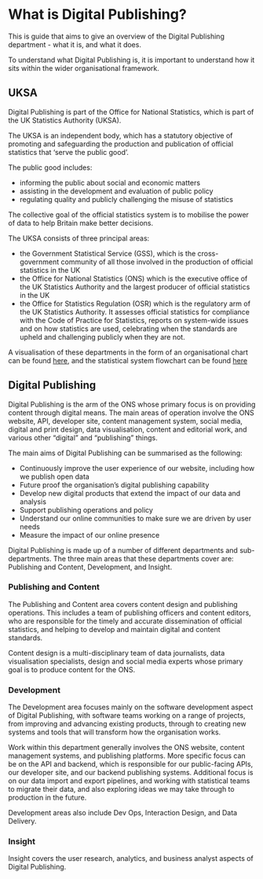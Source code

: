 # What is Digital Publishing?

This is guide that aims to give an overview of the Digital Publishing department - what it is, and what it does.

To understand what Digital Publishing is, it is important to understand how it sits within the wider organisational framework. 

## UKSA

Digital Publishing is part of the Office for National Statistics, which is part of the UK Statistics Authority (UKSA).

The UKSA is an independent body, which has a statutory objective of promoting and safeguarding the production and publication of official statistics that ‘serve the public good’. 

The public good includes:
- informing the public about social and economic matters
- assisting in the development and evaluation of public policy
- regulating quality and publicly challenging the misuse of statistics

The collective goal of the official statistics system is to mobilise the power of data to help Britain make better decisions.

The UKSA consists of three principal areas:
- the Government Statistical Service (GSS), which is the cross-government community of all those involved in the production of official statistics in the UK
- the Office for National Statistics (ONS) which is the executive office of the UK Statistics Authority and the largest producer of official statistics in the UK
- the Office for Statistics Regulation (OSR) which is the regulatory arm of the UK Statistics Authority. It assesses official statistics for compliance with the Code of Practice for Statistics, reports on system-wide issues and on how statistics are used, celebrating when the standards are upheld and challenging publicly when they are not.

A visualisation of these departments in the form of an organisational chart can be found [here](https://uksa.statisticsauthority.gov.uk/wp-content/uploads/2020/09/UK-Statistics-Authority-organisation-chart-008-JH.pdf), and the statistical system flowchart can be found [here](https://uksa.statisticsauthority.gov.uk/wp-content/uploads/2020/07/1349_UKSA-statisical-system-flowchart.gif)

## Digital Publishing

Digital Publishing is the arm of the ONS whose primary focus is on providing content through digital means. The main areas of operation involve the ONS website, API, developer site, content management system, social media, digital and print design, data visualisation, content and editorial work, and various other “digital” and “publishing” things.

The main aims of Digital Publishing can be summarised as the following:

- Continuously improve the user experience of our website, including how we publish open data
- Future proof the organisation’s digital publishing capability
- Develop new digital products that extend the impact of our data and analysis
- Support publishing operations and policy
- Understand our online communities to make sure we are driven by user needs
- Measure the impact of our online presence

Digital Publishing is made up of a number of different departments and sub-departments. The three main areas that these departments cover are: Publishing and Content, Development, and Insight.

### Publishing and Content

The Publishing and Content area covers content design and publishing operations. This includes a team of publishing officers and content editors, who are responsible for the timely and accurate dissemination of official statistics, and helping to develop and maintain digital and content standards.

Content design is a multi-disciplinary team of data journalists, data visualisation specialists, design and social media experts whose primary goal is to produce content for the ONS.

### Development

The Development area focuses mainly on the software development aspect of Digital Publishing, with software teams working on a range of projects, from improving and advancing existing products, through to creating new systems and tools that will transform how the organisation works. 

Work within this department generally involves the ONS website, content management systems, and publishing platforms. More specific focus can be on the API and backend, which is responsible for our public-facing APIs, our developer site, and our backend publishing systems. Additional focus is on our data import and export pipelines, and working with statistical teams to migrate their data, and also exploring ideas we may take through to production in the future.

Development areas also include Dev Ops, Interaction Design, and Data Delivery. 


### Insight

Insight covers the user research, analytics, and business analyst aspects of Digital Publishing. 

 
